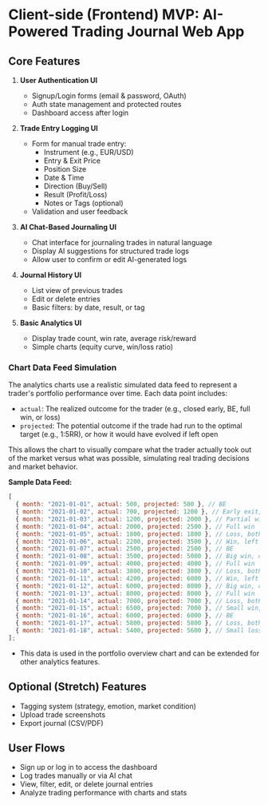 # Client-side (Frontend) MVP: AI-Powered Trading Journal Web App

## Core Features

1. **User Authentication UI**

   - Signup/Login forms (email & password, OAuth)
   - Auth state management and protected routes
   - Dashboard access after login

2. **Trade Entry Logging UI**

   - Form for manual trade entry:
     - Instrument (e.g., EUR/USD)
     - Entry & Exit Price
     - Position Size
     - Date & Time
     - Direction (Buy/Sell)
     - Result (Profit/Loss)
     - Notes or Tags (optional)
   - Validation and user feedback

3. **AI Chat-Based Journaling UI**

   - Chat interface for journaling trades in natural language
   - Display AI suggestions for structured trade logs
   - Allow user to confirm or edit AI-generated logs

4. **Journal History UI**

   - List view of previous trades
   - Edit or delete entries
   - Basic filters: by date, result, or tag

5. **Basic Analytics UI**
   - Display trade count, win rate, average risk/reward
   - Simple charts (equity curve, win/loss ratio)

### Chart Data Feed Simulation

The analytics charts use a realistic simulated data feed to represent a trader's portfolio performance over time. Each data point includes:

- `actual`: The realized outcome for the trader (e.g., closed early, BE, full win, or loss)
- `projected`: The potential outcome if the trade had run to the optimal target (e.g., 1:5RR), or how it would have evolved if left open

This allows the chart to visually compare what the trader actually took out of the market versus what was possible, simulating real trading decisions and market behavior.

**Sample Data Feed:**

```js
[
  { month: "2021-01-01", actual: 500, projected: 500 }, // BE
  { month: "2021-01-02", actual: 700, projected: 1200 }, // Early exit, could have run
  { month: "2021-01-03", actual: 1200, projected: 2000 }, // Partial win, could have run
  { month: "2021-01-04", actual: 2000, projected: 2500 }, // Full win
  { month: "2021-01-05", actual: 1800, projected: 1800 }, // Loss, both drop
  { month: "2021-01-06", actual: 2200, projected: 3500 }, // Win, left some on table
  { month: "2021-01-07", actual: 2500, projected: 2500 }, // BE
  { month: "2021-01-08", actual: 3500, projected: 5000 }, // Big win, could have run more
  { month: "2021-01-09", actual: 4000, projected: 4000 }, // Full win
  { month: "2021-01-10", actual: 3800, projected: 3800 }, // Loss, both drop
  { month: "2021-01-11", actual: 4200, projected: 6000 }, // Win, left some on table
  { month: "2021-01-12", actual: 6000, projected: 8000 }, // Big win, could have run more
  { month: "2021-01-13", actual: 8000, projected: 8000 }, // Full win
  { month: "2021-01-14", actual: 7000, projected: 7000 }, // Loss, both drop
  { month: "2021-01-15", actual: 6500, projected: 7000 }, // Small win, projected higher
  { month: "2021-01-16", actual: 6000, projected: 6000 }, // BE
  { month: "2021-01-17", actual: 5800, projected: 5800 }, // Loss, both drop
  { month: "2021-01-18", actual: 5400, projected: 5600 }, // Small loss, projected slightly higher
];
```

- This data is used in the portfolio overview chart and can be extended for other analytics features.

## Optional (Stretch) Features

- Tagging system (strategy, emotion, market condition)
- Upload trade screenshots
- Export journal (CSV/PDF)

## User Flows

- Sign up or log in to access the dashboard
- Log trades manually or via AI chat
- View, filter, edit, or delete journal entries
- Analyze trading performance with charts and stats
